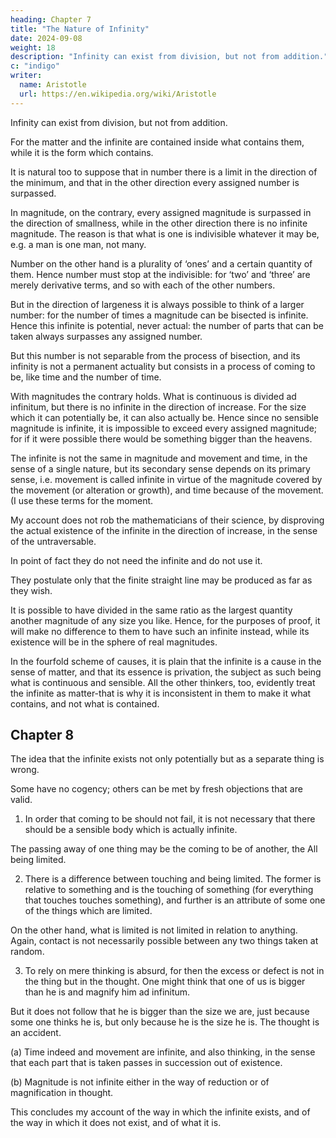 ```yaml
---
heading: Chapter 7
title: "The Nature of Infinity"
date: 2024-09-08
weight: 18
description: "Infinity can exist from division, but not from addition."
c: "indigo"
writer:
  name: Aristotle 
  url: https://en.wikipedia.org/wiki/Aristotle
---
```



Infinity can exist from division, but not from addition. 

<!-- It is reasonable that there should not be held to be an infinite in respect of addition such
as to surpass every magnitude, but that there should be thought to be such an infinite in
the direction of division.  -->

For the matter and the infinite are contained inside what contains them, while it is the form which contains. 

It is natural too to suppose that in number there is a limit in the direction of the minimum, and that in the other direction every assigned number is surpassed. 

In magnitude, on the contrary, every assigned magnitude is surpassed in the direction of smallness, while in the other direction there is no infinite magnitude. The reason is that what is one is indivisible whatever it may be, e.g. a man is one man, not many. 

Number on the other hand is a plurality of ‘ones’ and a certain quantity of them. Hence number must stop at the indivisible: for ‘two’ and ‘three’ are merely derivative terms, and so with each of the other numbers. 

But in the direction of largeness it is always possible to think of a larger number: for the number of times a magnitude can be bisected is infinite. Hence this infinite is potential, never actual: the number of parts that can be taken always surpasses any assigned number.

But this number is not separable from the process of bisection, and its infinity is not a permanent actuality but consists in a process of coming to be, like time and the number of time.

With magnitudes the contrary holds. What is continuous is divided ad infinitum, but there is no infinite in the direction of increase. For the size which it can potentially be, it can also actually be. Hence since no sensible magnitude is infinite, it is impossible to exceed every assigned magnitude; for if it were possible there would be something bigger than the heavens.

The infinite is not the same in magnitude and movement and time, in the sense of a single nature, but its secondary sense depends on its primary sense, i.e. movement is called infinite in virtue of the magnitude covered by the movement (or alteration or growth), and time because of the movement. (I use these terms for the moment.

<!-- Later I shall explain what each of them means, and also why every magnitude is divisible into magnitudes.)  -->

My account does not rob the mathematicians of their science, by disproving the actual existence of the infinite in the direction of increase, in the sense of the untraversable. 

In point of fact they do not need the infinite and do not use it. 

They postulate only that the finite straight line may be produced as far as they wish.

It is possible to have divided in the same ratio as the largest quantity another magnitude of any size you like. Hence, for the purposes of proof, it will make no difference to them to have such an infinite instead, while its existence will be in the sphere of real magnitudes.

In the fourfold scheme of causes, it is plain that the infinite is a cause in the sense of
matter, and that its essence is privation, the subject as such being what is continuous
and sensible. All the other thinkers, too, evidently treat the infinite as matter-that is why
it is inconsistent in them to make it what contains, and not what is contained.




## Chapter 8

The idea that the infinite exists not only potentially but as a separate thing is wrong. 

Some have no cogency; others can be met by fresh objections that are valid.

1. In order that coming to be should not fail, it is not necessary that there should be a sensible body which is actually infinite. 

The passing away of one thing may be the coming to be of another, the All being limited.

2. There is a difference between touching and being limited. The former is relative to something and is the touching of something (for everything that touches touches something), and further is an attribute of some one of the things which are limited. 

On the other hand, what is limited is not limited in relation to anything. Again,
contact is not necessarily possible between any two things taken at
random.


3. To rely on mere thinking is absurd, for then the excess or defect is not in the thing but in the thought. One might think that one of us is bigger than he is and magnify him ad infinitum. 

But it does not follow that he is bigger than the size we are, just because some one thinks he is, but only because he is the size he is. The thought is an accident.

(a) Time indeed and movement are infinite, and also thinking, in the sense that each part that is taken passes in succession out of existence.

(b) Magnitude is not infinite either in the way of reduction or of magnification in thought.

This concludes my account of the way in which the infinite exists, and of the way in which it does not exist, and of what it is.
